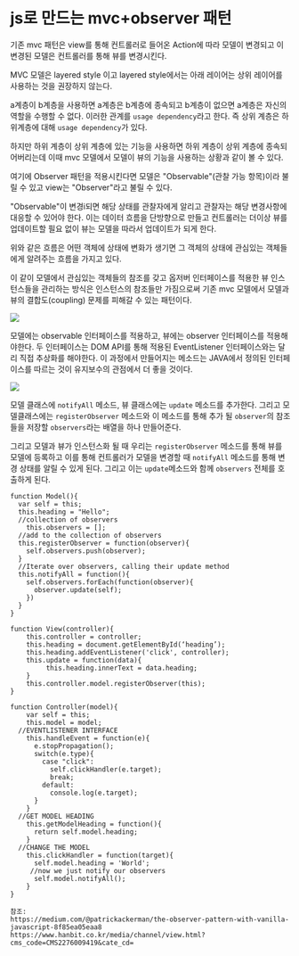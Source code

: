 # js로 만드는 mvc+observer 패턴

기존 mvc 패턴은 view를 통해 컨트롤러로 들어온 Action에 따라 모델이 변경되고 이 변경된 모델은 컨트롤러를 통해 뷰를 변경시킨다.

MVC 모델은 layered style 이고 layered style에서는 아래 레이어는 상위 레이어를 사용하는 것을 권장하지 않는다.

a계층이 b계층을 사용하면 a계층은 b계층에 종속되고 b계층이 없으면 a계층은 자신의 역할을 수행할 수 없다. 이러한 관계를 `usage dependency`라고 한다. 즉 상위 계층은 하위계층에 대해 `usage dependency`가 있다.

하지만 하위 계층이 상위 계층에 있는 기능을 사용하면 하위 계층이 상위 계층에 종속되어버리는데 이때 mvc 모델에서 모델이 뷰의 기능을 사용하는 상황과 같이 볼 수 있다.

여기에 Observer 패턴을 적용시킨다면 모델은 "Observable"(관찰 가능 항목)이라 불릴 수 있고 view는 "Observer"라고 불릴 수 있다.

"Observable"이 변경i되면 해당 상태를 관찰자에게 알리고 관찰자는 해당 변경사항에 대응할 수 있어야 한다. 이는 데이터 흐름을 단방향으로 만들고 컨트롤러는 더이상 뷰를 업데이트할 필요 없이 뷰는 모델을 따라서 업데이트가 되게 한다.

위와 같은 흐름은 어떤 객체에 상태에 변화가 생기면 그 객체의 상태에 관심있는 객체들에게 알려주는 흐름을 가지고 있다.

이 같이 모델에서 관심있는 객체들의 참조를 갖고 옵저버 인터페이스를 적용한 뷰 인스턴스들을 관리하는 방식은 인스턴스의 참조들만 가짐으로써 기존 mvc 모델에서 모델과 뷰의 결합도(coupling) 문제를 피해갈 수 있는 패턴이다.

<img src="https://miro.medium.com/max/906/1*m4GC21LL7em3t9jnbAlWgw.png">

모델에는 observable 인터페이스를 적용하고, 뷰에는 observer 인터페이스를 적용해야한다. 두 인터페이스는 DOM API를 통해 적용된 EventListener 인터페이스와는 달리 직접 추상화를 해야한다. 이 과정에서 만들어지는 메소드는 JAVA에서 정의된 인터페이스를 따르는 것이 유지보수의 관점에서 더 좋을 것이다.

<img src="https://miro.medium.com/max/854/1*mmTHcQFfbad820Dz75hHgQ.png">

모델 클래스에 `notifyAll` 메소드, 뷰 클래스에는 `update` 메소드를 추가한다. 그리고 모델클래스에는 `registerObserver` 메소드와 이 메소드를 통해 추가 될 `observer`의 참조들을 저장할 `observers`라는 배열을 하나 만들어준다.

그리고 모델과 뷰가 인스턴스화 될 때 우리는 `registerObserver` 메소드를 통해 뷰를 모델에 등록하고 이를 통해 컨트롤러가 모델을 변경할 때 `notifyAll` 메소드를 통해 변경 상태를 알릴 수 있게 된다. 그리고 이는 `update`메소드와 함께 `observers` 전체를 호출하게 된다.

```
function Model(){
  var self = this;
  this.heading = "Hello";
  //collection of observers
    this.observers = [];
  //add to the collection of observers
  this.registerObserver = function(observer){
    self.observers.push(observer);
  }
  //Iterate over observers, calling their update method
  this.notifyAll = function(){
    self.observers.forEach(function(observer){
      observer.update(self);
    })
  }
}
```

```
function View(controller){
    this.controller = controller;
    this.heading = document.getElementById(‘heading’);
    this.heading.addEventListener('click', controller);
    this.update = function(data){
         this.heading.innerText = data.heading;
    }
    this.controller.model.registerObserver(this);
}
```

```
function Controller(model){
    var self = this;
    this.model = model;
  //EVENTLISTENER INTERFACE
    this.handleEvent = function(e){
      e.stopPropagation();
      switch(e.type){
        case "click":
          self.clickHandler(e.target);
          break;
        default:
          console.log(e.target);
      }
    }
  //GET MODEL HEADING
    this.getModelHeading = function(){
      return self.model.heading;
    }
  //CHANGE THE MODEL
    this.clickHandler = function(target){
      self.model.heading = 'World';
     //now we just notify our observers
      self.model.notifyAll();
    }
}
```

```
참조:
https://medium.com/@patrickackerman/the-observer-pattern-with-vanilla-javascript-8f85ea05eaa8
https://www.hanbit.co.kr/media/channel/view.html?cms_code=CMS2276009419&cate_cd=
```
